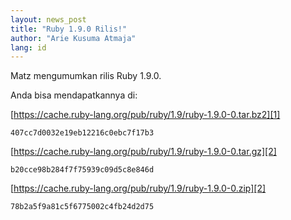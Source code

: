 ```yaml
---
layout: news_post
title: "Ruby 1.9.0 Rilis!"
author: "Arie Kusuma Atmaja"
lang: id
---
```


Matz mengumumkan rilis Ruby 1.9.0.

Anda bisa mendapatkannya di:

[https://cache.ruby-lang.org/pub/ruby/1.9/ruby-1.9.0-0.tar.bz2][1]

    407cc7d0032e19eb12216c0ebc7f17b3

[https://cache.ruby-lang.org/pub/ruby/1.9/ruby-1.9.0-0.tar.gz][2]

    b20cce98b284f7f75939c09d5c8e846d

[https://cache.ruby-lang.org/pub/ruby/1.9/ruby-1.9.0-0.zip][2]

    78b2a5f9a81c5f6775002c4fb24d2d75



[1]: https://cache.ruby-lang.org/pub/ruby/1.9/ruby-1.9.0-0.tar.bz2
[2]: https://cache.ruby-lang.org/pub/ruby/1.9/ruby-1.9.0-0.tar.gz
